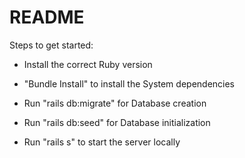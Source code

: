 # README

Steps to get started:

* Install the correct Ruby version

* "Bundle Install" to install the System dependencies

* Run "rails db:migrate" for Database creation

* Run "rails db:seed" for Database initialization

* Run "rails s" to start the server locally
